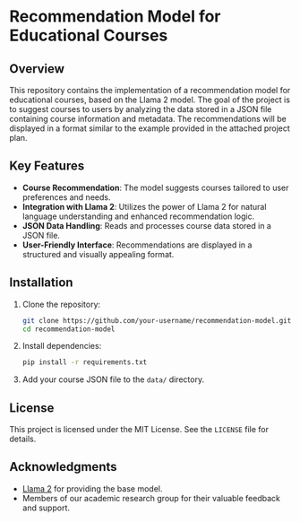 # Recommendation Model for Educational Courses

## Overview
This repository contains the implementation of a recommendation model for educational courses, based on the Llama 2 model. The goal of the project is to suggest courses to users by analyzing the data stored in a JSON file containing course information and metadata. The recommendations will be displayed in a format similar to the example provided in the attached project plan.

## Key Features
- **Course Recommendation**: The model suggests courses tailored to user preferences and needs.
- **Integration with Llama 2**: Utilizes the power of Llama 2 for natural language understanding and enhanced recommendation logic.
- **JSON Data Handling**: Reads and processes course data stored in a JSON file.
- **User-Friendly Interface**: Recommendations are displayed in a structured and visually appealing format.

## Installation
1. Clone the repository:
   ```bash
   git clone https://github.com/your-username/recommendation-model.git
   cd recommendation-model
   ```
2. Install dependencies:
   ```bash
   pip install -r requirements.txt
   ```
3. Add your course JSON file to the `data/` directory.

## License
This project is licensed under the MIT License. See the `LICENSE` file for details.

## Acknowledgments
- [Llama 2](https://ai.meta.com/llama/) for providing the base model.
- Members of our academic research group for their valuable feedback and support.

